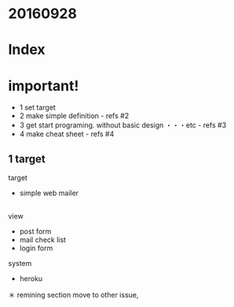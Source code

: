 # 20160928

# Index



# important!
- 1 set target
- 2 make simple definition - refs #2
- 3 get start programing. without basic design ・・・etc - refs #3
- 4 make cheat sheet - refs #4


## 1 target

target
- simple web mailer


## 

view
- post form
- mail check list
- login form

system
- heroku


＊ remining section move to other issue,


